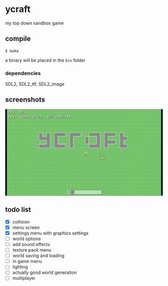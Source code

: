 # ycraft
my top down sandbox game

## compile
```
$ make
```

a binary will be placed in the `bin` folder

### dependencies
SDL2, SDL2_ttf, SDL2_image

## screenshots
<img src="/img/screenshot.png">

## todo list
- [X] collision
- [X] menu screen
- [X] settings menu with graphics settings
- [ ] world options
- [ ] add sound effects
- [ ] texture pack menu
- [ ] world saving and loading
- [ ] in game menu
- [ ] lighting
- [ ] actually good world generation
- [ ] multiplayer
